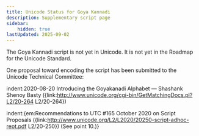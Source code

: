 ```yaml
---
title: Unicode Status for Goya Kannadi
description: Supplementary script page
sidebar:
    hidden: true
lastUpdated: 2025-09-02
---
```


The Goya Kannadi script is not yet in Unicode. It is not yet in the Roadmap for the Unicode Standard. 

One proposal toward encoding the script has been submitted to the Unicode Technical Committee:

indent:2020-08-20 Introducing the Goyakanadi Alphabet — Shashank Shenoy Basty ({link:http://www.unicode.org/cgi-bin/GetMatchingDocs.pl?L2/20-264 L2/20-264})

indent:{em:Recommendations to UTC #165 October 2020 on Script Proposals ({link:http://www.unicode.org/L2/L2020/20250-script-adhoc-rept.pdf L2/20-250}) (See point 10.)}

[comment]: # (end of intro)

[comment]: # (start of blocks)



[comment]: # (end of blocks)

[comment]: # (start of chars)



[comment]: # (end of chars)

[comment]: # (start of rest)


